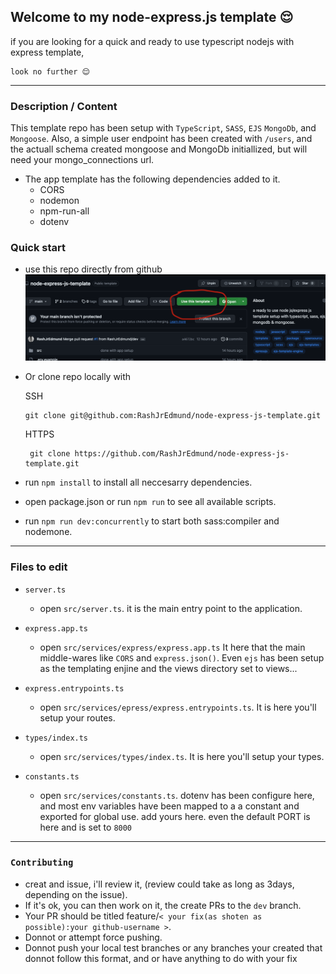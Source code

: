 ## Welcome to my node-express.js template 😌
if you are looking for a quick and ready to use typescript nodejs with express template,
    
    look no further 😌

  * * *
  
### Description / Content
This template repo has been setup with <code>TypeScript</code>, <code>SASS</code>, <code>EJS</code> <code>MongoDb</code>, and <code>Mongoose</code>.
 Also, a simple user endpoint has been created with <code>/users</code>, and the actuall schema created mongoose and MongoDb initiallized, but will need your mongo_connections url.

  - The app template has the following dependencies added to it.
    - CORS
    - nodemon
    - npm-run-all
    - dotenv

### Quick start
  - use this repo directly from github
   ![use this repo](./readme-assets/github,%20use%20this%20repo.png)

  - Or clone repo locally with

      SSH

        git clone git@github.com:RashJrEdmund/node-express-js-template.git

      HTTPS

         git clone https://github.com/RashJrEdmund/node-express-js-template.git

  -  run  <code>npm install</code> to install all neccesarry dependencies.

  - open package.json or run <code>npm run</code> to see all available scripts.

  - run <code>npm run dev:concurrently</code> to start both sass:compiler and nodemone.

  * * *

### Files to edit
  - <code>server.ts</code>
    - open <code>src/server.ts</code>. it is the main entry point to the application.

  - <code>express.app.ts</code> 
    - open <code>src/services/express/express.app.ts</code> It here that the main middle-wares like <code>CORS</code> and <code>express.json()</code>. Even <code>ejs</code> has been setup as the templating enjine and the views directory set to views...

  - <code>express.entrypoints.ts</code>
    - open <code>src/services/epress/express.entrypoints.ts</code>. It is here you'll setup your routes.

  - <code>types/index.ts</code>
    - open <code>src/services/types/index.ts</code>. It is here you'll setup your types.

  - <code>constants.ts</code>
    - open <code>src/services/constants.ts</code>. dotenv has been configure here, and most env variables have been mapped to a a constant and exported for global use. add yours here. even the default PORT is here and is set to <code>8000</code>

  * * *

### <code>Contributing</code>
  - creat and issue, i'll review it, (review could take as long as 3days, depending on the issue).
  - If it's ok, you can then work on it, the create PRs to the <code>dev</code> branch.
  - Your PR should be titled feature/<code>< your fix(as shoten as possible):your github-username ></code>.
  - Donnot or attempt force pushing.
  - Donnot push your local test branches or any branches your created that donnot follow this format, and or have anything to do with your fix